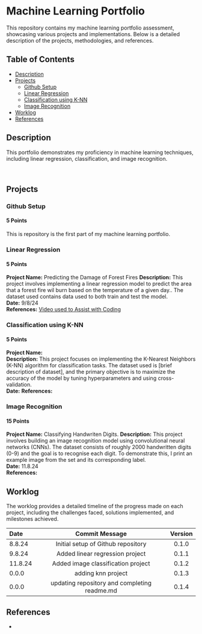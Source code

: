 # Machine Learning Portfolio

This repository contains my machine learning portfolio assessment, showcasing various projects and implementations. Below is a detailed description of the projects, methodologies, and references.

## Table of Contents
- [Description](#description)
- [Projects](#projects)
  - [Github Setup](#github-setup)
  - [Linear Regression](#linear-regression)
  - [Classification using K-NN](#classification-using-k-nn)
  - [Image Recognition](#image-recognition)
- [Worklog](#worklog)
- [References](#references)

## Description
This portfolio demonstrates my proficiency in machine learning techniques, including linear regression, classification, and image recognition. 

<br>



## Projects

### Github Setup 
#### 5 Points
This is repository is the first part of my machine learning portfolio.
<br> 


### Linear Regression
#### 5 Points
**Project Name:** Predicting the Damage of Forest Fires
**Description:** This project involves implementing a linear regression model to predict the area that a forest fire wil burn based on the temperature of a given day.. The dataset used contains data used to both train and test the model.  
**Date:** 9/8/24  
**References:** [Video used to Assist with Coding](https://www.youtube.com/watch?v=45ryDIPHdGg&t=262s)

### Classification using K-NN
#### 5 Points
**Project Name:**  
**Description:** This project focuses on implementing the K-Nearest Neighbors (K-NN) algorithm for classification tasks. The dataset used is [brief description of dataset], and the primary objective is to maximize the accuracy of the model by tuning hyperparameters and using cross-validation.  
**Date:** 
**References:**

### Image Recognition
#### 15 Points
**Project Name:** Classifying Handwriten Digits.
**Description:** This project involves building an image recognition model using convolutional neural networks (CNNs). The dataset consists of roughly 2000 handwritten digits (0-9) and the goal is to recognise each digit. To demonstrate this, I print an example image from the set and its corresponding label.  
**Date:** 11.8.24  
**References:** 

## Worklog
The worklog provides a detailed timeline of the progress made on each project, including the challenges faced, solutions implemented, and milestones achieved.

Date | Commit Message | Version
:-----|:----------------:|:--------:
8.8.24 | Initial setup of Github repository | 0.1.0
9.8.24 | Added linear regression project  | 0.1.1
11.8.24 | Added image classification project | 0.1.2
0.0.0 | adding knn project | 0.1.3
0.0.0 | updating repository and completing readme.md | 0.1.4

## References
- 


